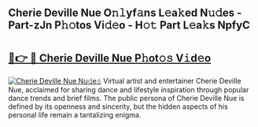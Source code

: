 ## Cherie Deville Nue O𝚗𝚕yf𝚊ns L𝚎a𝚔ed N𝚞𝚍es - Part-zJn P𝚑𝚘tos Vi𝚍𝚎o - H𝚘𝚝 Part L𝚎a𝚔s NpfyC

# <h2><a href="http://kf8a7g.oniu.top/?m=Cherie+Deville+Nue">🔗👉 🔴 Cherie Deville Nue P𝚑ot𝚘𝚜 V𝚒d𝚎o</a></h2>

[![Cherie Deville Nue Nu𝚍e𝚜](https://i.imgur.com/0qMVB7G.gif)](http://kf8a7g.oniu.top/?m=Cherie+Deville+Nue)
Virtual artist and entertainer Cherie Deville Nue, acclaimed for sharing dance and lifestyle inspiration through popular dance trends and brief films. The public persona of Cherie Deville Nue is defined by its openness and sincerity, but the hidden aspects of his personal life remain a tantalizing enigma.  
